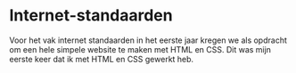 # Internet-standaarden
Voor het vak internet standaarden in het eerste jaar kregen we als opdracht om een hele simpele website te maken met HTML en CSS. Dit was mijn eerste keer dat ik met HTML en CSS gewerkt heb.
